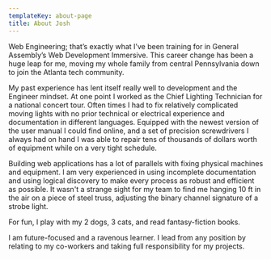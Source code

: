 ```yaml
---
templateKey: about-page
title: About Josh
---
```


Web Engineering; that’s exactly what I’ve been training for in General Assembly’s Web Development Immersive. This career change has been a huge leap for me, moving my whole family from central Pennsylvania down to join the Atlanta tech community.

My past experience has lent itself really well to development and the Engineer mindset. At one point I worked as the Chief Lighting Technician for a national concert tour. Often times I had to fix relatively complicated moving lights with no prior technical or electrical experience and documentation in different languages. Equipped with the newest version of the user manual I could find online, and a set of precision screwdrivers I always had on hand I was able to repair tens of thousands of dollars worth of equipment while on a very tight schedule.

Building web applications has a lot of parallels with fixing physical machines and equipment. I am very experienced in using incomplete documentation and using logical discovery to make every process as robust and efficient as possible. It wasn't a strange sight for my team to find me hanging 10 ft in the air on a piece of steel truss, adjusting the binary channel signature of a strobe light.

For fun, I play with my 2 dogs, 3 cats, and read fantasy-fiction books.

I am future-focused and a ravenous learner. I lead from any position by relating to my co-workers and taking full responsibility for my projects.
